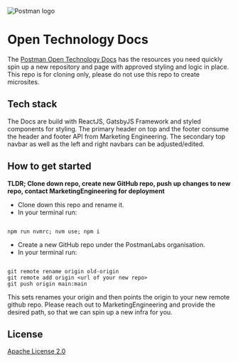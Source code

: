 ![Postman logo](https://assets.getpostman.com/common-share/postman-github-logo.png "Postman logo")

# Open Technology Docs

The [Postman Open Technology Docs](https://learning.postman.com/open-technologies-docs) has the resources you need quickly spin up a new repository and page with approved styling and logic in place. This repo is for cloning only, please do not use this repo to create microsites.

## Tech stack

The Docs are build with ReactJS, GatsbyJS Framework and styled components for styling.
The primary header on top and the footer consume the header and footer API from Marketing Engineering.
The secondary top navbar as well as the left and right navbars can be adjusted/edited.

## How to get started

**TLDR;
Clone down repo, create new GitHub repo, push up changes to new repo, contact MarketingEngineering for deployment**

* Clone down this repo and rename it.
* In your terminal run:

```

npm run nvmrc; nvm use; npm i

```

* Create a new GitHub repo under the PostmanLabs organisation.
* In your terminal run:

```shell

git remote rename origin old-origin
git remote add origin <url of your new repo>
git push origin main:main

```

This sets renames your origin and then points the origin to your new remote github repo.
Please reach out to MarketingEngineering and provide the desired path, so that we can spin up a new infra for you.

## License

[Apache License 2.0](LICENSE)
